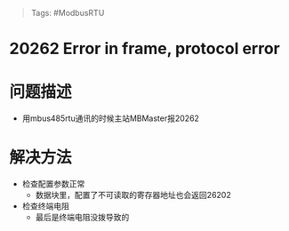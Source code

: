 > Tags: #ModbusRTU

# 20262 Error in frame, protocol error

# 问题描述

- 用mbus485rtu通讯的时候主站MBMaster报20262

# 解决方法

- 检查配置参数正常
    - 数据块里，配置了不可读取的寄存器地址也会返回26202
- 检查终端电阻
    - 最后是终端电阻没拨导致的
